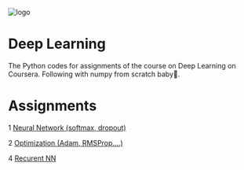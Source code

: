 ![logo](https://user-images.githubusercontent.com/75822824/118496991-451a2d00-b742-11eb-8d8b-fd6c7e0dad81.jpg)

# Deep Learning

The Python codes for assignments of the course on Deep Learning on Coursera. Following with numpy from scratch baby🤟.

# Assignments

1 [Neural Network (softmax, dropout)](https://github.com/Devanshu-singh-VR/Deep-Learning-Python/tree/main/Deep%20Learning/Softmax%20NN)

2 [Optimization (Adam, RMSProp....)](https://github.com/Devanshu-singh-VR/Deep-Learning-Python/tree/main/Deep%20Learning/Optimization%20Algo)

4 [Recurent NN](https://github.com/Devanshu-singh-VR/Deep-Learning-Python/tree/main/Deep%20Learning/RNN)
